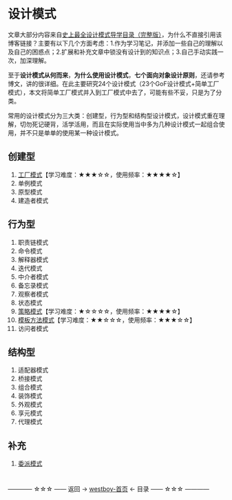 # 设计模式

文章大部分内容来自[史上最全设计模式导学目录（完整版）](https://blog.csdn.net/lovelion/article/details/17517213)，为什么不直接引用该博客链接？主要有以下几个方面考虑：1.作为学习笔记，并添加一些自己的理解以及自己的困惑点；2.扩展和补充文章中锁没有设计到的知识点；3.自己手动实践一次，加深理解。

至于**设计模式从何而来**，**为什么使用设计模式**，**七个面向对象设计原则**，还请参考博文，讲的很详细。在此主要研究24个设计模式（23个GoF设计模式+简单工厂模式），本文将简单工厂模式并入到工厂模式中去了，可能有些不妥，只是为了分类。

常用的设计模式分为三大类：创建型，行为型和结构型设计模式，设计模式重在理解，切勿死记硬背，活学活用，而且在实际使用当中多为几种设计模式一起组合使用，并不只是单单的使用某一种设计模式。

## 创建型

1. [工厂模式](工厂模式.md)【学习难度：★★★☆☆，使用频率：★★★★☆】
2. 单例模式
3. 原型模式
4. 建造者模式

## 行为型

1. 职责链模式
2. 命令模式
3. 解释器模式
4. 迭代模式
5. 中介者模式
6. 备忘录模式
7. 观察者模式
8. 状态模式
9. [策略模式](策略模式.md)【学习难度：★☆☆☆☆，使用频率：★★★★☆】
10. [模板方法模式](模板方法模式.md)【学习难度：★★☆☆☆，使用频率：★★★☆☆】
11. 访问者模式

## 结构型

1. 适配器模式
2. 桥接模式
3. 组合模式
4. 装饰模式
5. 外观模式
6. 享元模式
7. 代理模式

## 补充

1. [委派模式](委派模式.md)

#
———— ☆☆☆ —— 返回 -> [westboy-首页](../../../README.md) <- 目录 —— ☆☆☆ ————